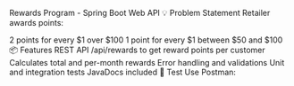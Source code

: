Rewards Program - Spring Boot Web API
💡 Problem Statement
Retailer awards points:

2 points for every $1 over $100
1 point for every $1 between $50 and $100
📦 Features
REST API /api/rewards to get reward points per customer
Calculates total and per-month rewards
Error handling and validations
Unit and integration tests
JavaDocs included
🧪 Test
Use Postman:
